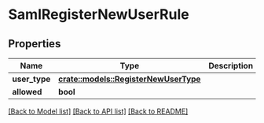 # SamlRegisterNewUserRule

## Properties

Name | Type | Description | Notes
------------ | ------------- | ------------- | -------------
**user_type** | [**crate::models::RegisterNewUserType**](RegisterNewUserType.md) |  | 
**allowed** | **bool** |  | 

[[Back to Model list]](../README.md#documentation-for-models) [[Back to API list]](../README.md#documentation-for-api-endpoints) [[Back to README]](../README.md)


